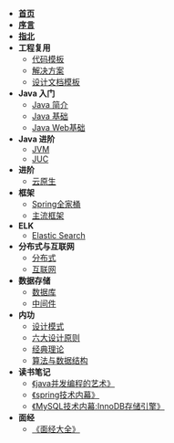 * [**首页**](/)
* [**序言**](/README)
* [**指北**](/guide/)
* **工程复用**
    * [代码模板](/code-template/)
    * [解决方案](/solution/)
    * [设计文档模板](/doc-template/)
* **Java 入门**
    * [Java 简介](/java/)
    * [Java 基础](/java/base/)
    * [Java Web基础](/java/web/)
* **Java 进阶**
    * [JVM](/jvm/)
    * [JUC](/juc/)
* **进阶**
    * [云原生](/cloud/)
* **框架**
    * [Spring全家桶](/spring/)
    * [主流框架](/framework/)
* **ELK**
  * [Elastic Search](/elk/es/)
* **分布式与互联网**
  * [分布式](/distributed/)
  * [互联网](/internet/)
* **数据存储**
    * [数据库](/db/)
    * [中间件](/middle-ware/)
* **内功**
    * [设计模式](/design-patterns/)
    * [六大设计原则](/design-principles/)
    * [经典理论](/principle/)
    * [算法与数据结构](/data-structure/)
* **读书笔记**
    * [《java并发编程的艺术》](/note/java并发编程的艺术/)
    * [《spring技术内幕》](/note/spring技术内幕/)
    * [《MySQL技术内幕:InnoDB存储引擎》](/note/MySQL技术内幕/)
* **面经**
  * [《面经大全》](/interview/)